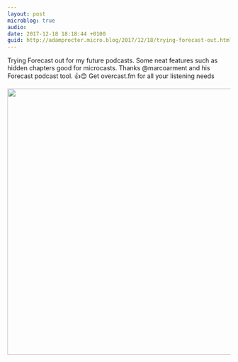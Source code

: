 ```yaml
---
layout: post
microblog: true
audio: 
date: 2017-12-18 18:18:44 +0100
guid: http://adamprocter.micro.blog/2017/12/18/trying-forecast-out.html
---
```

Trying Forecast out for my future podcasts. Some neat features such as hidden chapters good for microcasts. Thanks @marcoarment and his Forecast podcast tool. 👍😊 Get overcast.fm for all your listening needs

<img src="http://discursive.adamprocter.co.uk/uploads/2017/bb4b9d4583.jpg" width="600" height="600" />
